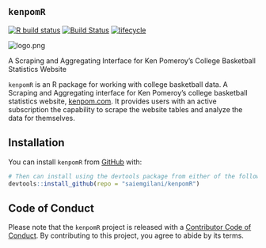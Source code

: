 
## `kenpomR`

<!-- badges: start -->

[![R build
status](https://github.com/saiemgilani/kenpomR/workflows/R-CMD-check/badge.svg)](https://github.com/saiemgilani/kenpomR/actions)
[![Build
Status](https://travis-ci.com/saiemgilani/kenpomR.svg?branch=master)](https://travis-ci.com/saiemgilani/kenpomR)
[![lifecycle](https://img.shields.io/badge/lifecycle-experimental-orange.svg)](https://www.tidyverse.org/lifecycle/#experimental)
<!-- badges: end -->  
![logo.png](https://i.imgur.com/kz5hSgU.png)

A Scraping and Aggregating Interface for Ken Pomeroy’s College
Basketball Statistics Website

`kenpomR` is an R package for working with college basketball data. A
Scraping and Aggregating interface for Ken Pomeroy’s college basketball
statistics website, [kenpom.com](https://kenpom.com). It provides users
with an active subscription the capability to scrape the website tables
and analyze the data for themselves.

## Installation

You can install `kenpomR` from
[GitHub](https://github.com/saiemgilani/kenpomR) with:

``` r
# Then can install using the devtools package from either of the following:
devtools::install_github(repo = "saiemgilani/kenpomR")
```

## Code of Conduct

Please note that the `kenpomR` project is released with a [Contributor
Code of
Conduct](https://contributor-covenant.org/version/2/0/CODE_OF_CONDUCT.html).
By contributing to this project, you agree to abide by its terms.
